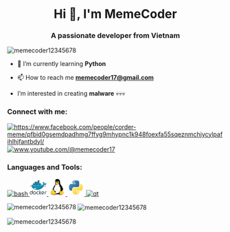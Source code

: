 <h1 align="center">Hi 👋, I'm MemeCoder</h1>
<h3 align="center">A passionate developer from Vietnam</h3>

<p align="left"> <img src="https://komarev.com/ghpvc/?username=memecoder12345678&label=Profile%20views&color=0e75b6&style=flat" alt="memecoder12345678" /> </p>

- 🌱 I’m currently learning **Python**

- 📫 How to reach me **memecoder17@gmail.com**

- I’m interested in creating **malware** 💀💀💀

<h3 align="left">Connect with me:</h3>
<p align="left">
<a href="https://fb.com/https://www.facebook.com/people/corder-meme/pfbid0gsemdpadhmg7ffyg9mhypnc1k948foexfa55sqeznmchjycylpafihlhjfantbdyl/" target="blank"><img align="center" src="https://raw.githubusercontent.com/rahuldkjain/github-profile-readme-generator/master/src/images/icons/Social/facebook.svg" alt="https://www.facebook.com/people/corder-meme/pfbid0gsemdpadhmg7ffyg9mhypnc1k948foexfa55sqeznmchjycylpafihlhjfantbdyl/" height="30" width="40" /></a>
<a href="https://www.youtube.com/c/www.youtube.com/@memecoder17" target="blank"><img align="center" src="https://raw.githubusercontent.com/rahuldkjain/github-profile-readme-generator/master/src/images/icons/Social/youtube.svg" alt="www.youtube.com/@memecoder17" height="30" width="40" /></a>
</p>

<h3 align="left">Languages and Tools:</h3>
<p align="left"> <a href="https://www.gnu.org/software/bash/" target="_blank" rel="noreferrer"> <img src="https://www.vectorlogo.zone/logos/gnu_bash/gnu_bash-icon.svg" alt="bash" width="40" height="40"/> </a> <a href="https://www.docker.com/" target="_blank" rel="noreferrer"> <img src="https://raw.githubusercontent.com/devicons/devicon/master/icons/docker/docker-original-wordmark.svg" alt="docker" width="40" height="40"/> </a> <a href="https://www.linux.org/" target="_blank" rel="noreferrer"> <img src="https://raw.githubusercontent.com/devicons/devicon/master/icons/linux/linux-original.svg" alt="linux" width="40" height="40"/> </a> <a href="https://www.python.org" target="_blank" rel="noreferrer"> <img src="https://raw.githubusercontent.com/devicons/devicon/master/icons/python/python-original.svg" alt="python" width="40" height="40"/> </a> <a href="https://www.qt.io/" target="_blank" rel="noreferrer"> <img src="https://upload.wikimedia.org/wikipedia/commons/0/0b/Qt_logo_2016.svg" alt="qt" width="40" height="40"/> </a> </p>

<p><img align="left" src="https://github-readme-stats.vercel.app/api/top-langs?username=memecoder12345678&show_icons=true&locale=en&layout=compact" alt="memecoder12345678" /></p>

<p>&nbsp;<img align="center" src="https://github-readme-stats.vercel.app/api?username=memecoder12345678&show_icons=true&locale=en" alt="memecoder12345678" /></p>

<p><img align="center" src="https://github-readme-streak-stats.herokuapp.com/?user=memecoder12345678&" alt="memecoder12345678" /></p>
